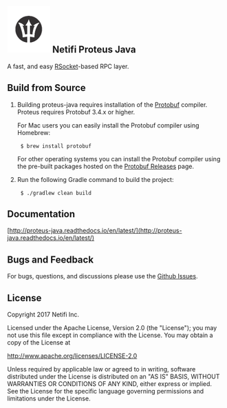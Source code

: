 ## ![image](docs/images/proteus.png) Netifi Proteus Java
A fast, and easy [RSocket](http://rsocket.io/)-based RPC layer.

## Build from Source
1. Building proteus-java requires installation of the [Protobuf](https://github.com/google/protobuf) compiler. Proteus requires Protobuf 3.4.x or higher.

    For Mac users you can easily install the Protobuf compiler using Homebrew:

        $ brew install protobuf

    For other operating systems you can install the Protobuf compiler using the pre-built packages hosted on the [Protobuf Releases](https://github.com/google/protobuf/releases) page.

2. Run the following Gradle command to build the project:

        $ ./gradlew clean build

## Documentation
[http://proteus-java.readthedocs.io/en/latest/](http://proteus-java.readthedocs.io/en/latest/)

## Bugs and Feedback

For bugs, questions, and discussions please use the [Github Issues](https://github.com/netifi/proteus-java/issues).

## License
Copyright 2017 Netifi Inc.

Licensed under the Apache License, Version 2.0 (the "License"); you may not use this file except in compliance with the License. You may obtain a copy of the License at

http://www.apache.org/licenses/LICENSE-2.0

Unless required by applicable law or agreed to in writing, software distributed under the License is distributed on an "AS IS" BASIS, WITHOUT WARRANTIES OR CONDITIONS OF ANY KIND, either express or implied. See the License for the specific language governing permissions and limitations under the License.
